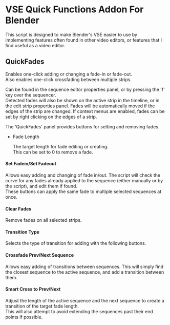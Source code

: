 # VSE Quick Functions Addon For Blender

This script is designed to make Blender's VSE easier to use by implementing features often found in other video editors, or features that I find useful as a video editor.

## QuickFades
Enables one-click adding or changing a fade-in or fade-out.  
Also enables one-click crossfading between multiple strips.

Can be found in the sequence editor properties panel, or by pressing the 'f' key over the sequencer.  
Detected fades will also be shown on the active strip in the timeline, or in the edit strip properties panel.  Fades will be automatically moved if the edges of the strip are changed.
If context menus are enabled, fades can be set by right clicking on the edges of a strip.  

The 'QuickFades' panel provides buttons for setting and removing fades.

* Fade Length

   The target length for fade editing or creating.  
   This can be set to 0 to remove a fade.

#### Set Fadein/Set Fadeout
Allows easy adding and changing of fade in/out.  The script will check the curve for any fades already applied to the sequence (either manually or by the script), and edit them if found.  
These buttons can apply the same fade to multiple selected sequences at once.

#### Clear Fades
Remove fades on all selected strips.

#### Transition Type
Selects the type of transition for adding with the following buttons.

#### Crossfade Prev/Next Sequence
Allows easy adding of transitions between sequences.  This will simply find the closest sequence to the active sequence, and add a transition between them.

#### Smart Cross to Prev/Next
Adjust the length of the active sequence and the next sequence to create a transition of the target fade length.  
This will also attempt to avoid extending the sequences past their end points if possible.

